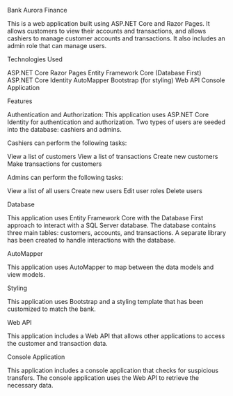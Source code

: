 Bank Aurora Finance


This is a web application built using ASP.NET Core and Razor Pages. It allows customers to view their accounts and transactions, and allows cashiers to manage customer accounts and transactions. It also includes an admin role that can manage users.


Technologies Used

ASP.NET Core
Razor Pages
Entity Framework Core (Database First)
ASP.NET Core Identity
AutoMapper
Bootstrap (for styling)
Web API
Console Application


Features

Authentication and Authorization: This application uses ASP.NET Core Identity for authentication and authorization. Two types of users are seeded into the database: cashiers and admins.

Cashiers can perform the following tasks:

View a list of customers
View a list of transactions
Create new customers
Make transactions for customers


Admins can perform the following tasks:

View a list of all users
Create new users
Edit user roles
Delete users


Database

This application uses Entity Framework Core with the Database First approach to interact with a SQL Server database. The database contains three main tables: customers, accounts, and transactions. A separate library has been created to handle interactions with the database.


AutoMapper

This application uses AutoMapper to map between the data models and view models.


Styling

This application uses Bootstrap and a styling template that has been customized to match the bank.


Web API

This application includes a Web API that allows other applications to access the customer and transaction data.


Console Application

This application includes a console application that checks for suspicious transfers. The console application uses the Web API to retrieve the necessary data.

